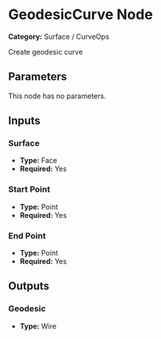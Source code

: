 
# GeodesicCurve Node

**Category:** Surface / CurveOps

Create geodesic curve

## Parameters

This node has no parameters.

## Inputs


### Surface
- **Type:** Face
- **Required:** Yes



### Start Point
- **Type:** Point
- **Required:** Yes



### End Point
- **Type:** Point
- **Required:** Yes



## Outputs


### Geodesic
- **Type:** Wire




